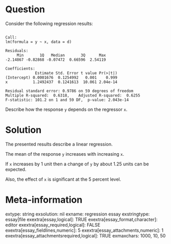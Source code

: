 

Question
========
Consider the following regression results:


```

Call:
lm(formula = y ~ x, data = d)

Residuals:
     Min       1Q   Median       3Q      Max 
-2.14867 -0.82868 -0.07472  0.66596  2.54119 

Coefficients:
             Estimate Std. Error t value Pr(>|t|)
(Intercept) 0.0001676  0.1254992   0.001    0.999
x           1.2492437  0.1241613  10.061 2.04e-14

Residual standard error: 0.9786 on 59 degrees of freedom
Multiple R-squared:  0.6318,	Adjusted R-squared:  0.6255 
F-statistic: 101.2 on 1 and 59 DF,  p-value: 2.043e-14
```

Describe how the response `y` depends on the regressor `x`.


Solution
========
The presented results describe a linear regression.

The mean of the response `y` increases with increasing `x`.

If `x` increases by 1 unit then a change of `y` by about 1.25 units can be expected.

Also, the effect of `x` is  significant at the 5 percent level.


Meta-information
================
extype: string
exsolution: nil
exname: regression essay
exstringtype: essay|file
exextra[essay,logical]: TRUE
exextra[essay_format,character]: editor
exextra[essay_required,logical]: FALSE
exextra[essay_fieldlines,numeric]: 5
exextra[essay_attachments,numeric]: 1
exextra[essay_attachmentsrequired,logical]: TRUE
exmaxchars: 1000, 10, 50
